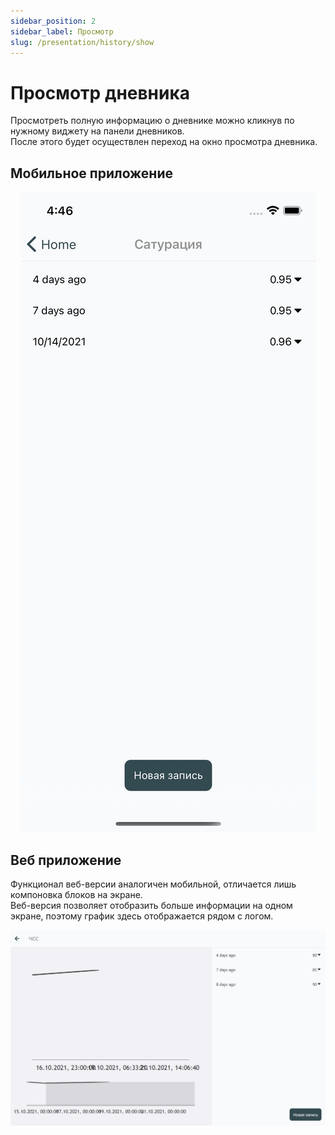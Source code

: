 ```yaml
---
sidebar_position: 2
sidebar_label: Просмотр
slug: /presentation/history/show
---
```


# Просмотр дневника
 
Просмотреть полную информацию о дневнике можно кликнув по нужному виджету на панели дневников.  
После этого будет осуществлен переход на окно просмотра дневника.  

## Мобильное приложение

<div align="center"><img alt="imgscreen" src="../../../static/img/client/views/diary/phone/diary_full.png"/></div>

## Веб приложение

Функционал веб-версии аналогичен мобильной, отличается лишь компоновка блоков на экране.   
Веб-версия позволяет отобразить больше информации на одном экране, поэтому график здесь отображается рядом с логом.

<div align="center"><img alt="imgscreen" src="../../../static/img/client/views/diary/diary_full.png"/></div>


